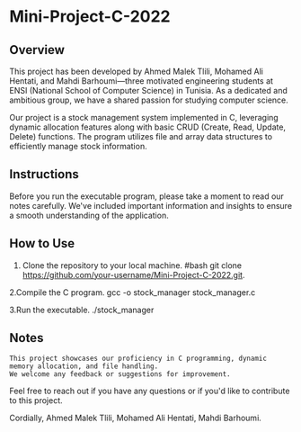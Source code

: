 # Mini-Project-C-2022

## Overview

This project has been developed by Ahmed Malek Tlili, Mohamed Ali Hentati, and Mahdi Barhoumi—three motivated engineering students at ENSI (National School of Computer Science) in Tunisia. As a dedicated and ambitious group, we have a shared passion for studying computer science.

Our project is a stock management system implemented in C, leveraging dynamic allocation features along with basic CRUD (Create, Read, Update, Delete) functions. The program utilizes file and array data structures to efficiently manage stock information.

## Instructions

Before you run the executable program, please take a moment to read our notes carefully. We've included important information and insights to ensure a smooth understanding of the application.

## How to Use
1. Clone the repository to your local machine.
   #bash
   git clone https://github.com/your-username/Mini-Project-C-2022.git.


2.Compile the C program.
  gcc -o stock_manager stock_manager.c


3.Run the executable.
  ./stock_manager
## Notes
    This project showcases our proficiency in C programming, dynamic memory allocation, and file handling.
    We welcome any feedback or suggestions for improvement.

Feel free to reach out if you have any questions or if you'd like to contribute to this project.

Cordially,
Ahmed Malek Tlili, Mohamed Ali Hentati, Mahdi Barhoumi.
